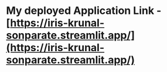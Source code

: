 # My deployed Application Link -[https://iris-krunal-sonparate.streamlit.app/](https://iris-krunal-sonparate.streamlit.app/)
